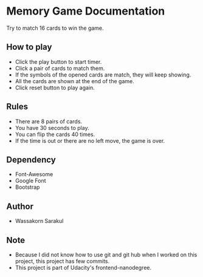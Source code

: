 # Memory Game Documentation #
Try to match 16 cards to win the game.

## How to play ##
* Click the play button to start timer.
* Click a pair of cards to match them.
* If the symbols of the opened cards are match, they will keep showing.
* All the cards are shown at the end of the game.
* Click reset button to play again.

## Rules ##
* There are 8 pairs of cards.
* You have 30 seconds to play.
* You can flip the cards 40 times.
* If the time is out or there are no left move, the game is over.

## Dependency ##
* Font-Awesome
* Google Font
* Bootstrap

## Author ##
* Wassakorn Sarakul

## Note ##
* Because I did not know how to use git and git hub when I worked on this project, this project has few commits.
* This project is part of Udacity's frontend-nanodegree.
